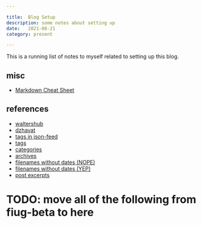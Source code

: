 ```yaml
---

title:  Blog Setup
description: some notes about setting up
date:   2021-08-21
category: present

---
```

This is a running list of notes to myself related to setting up this blog.

<!-- more -->

## misc
- [Markdown Cheat Sheet](https://github.com/mundimark/quickrefs/blob/master/HTML.md)

## references
- [waltershub](https://github.com/waltershub/waltershub.github.io)
- [dzhavat](https://github.com/dzhavat/dzhavat.github.io)
- [tags in json-feed](https://frippz.se/2019/09/05/tags-in-json-feed/)
- [tags](https://longqian.me/2017/02/09/github-jekyll-tag/)
- [categories](https://blog.webjeda.com/jekyll-categories/)
- [archives](https://github.com/jekyll/jekyll-archives/blob/master/docs/configuration.md#type-specific-layouts)
- [filenames without dates (NOPE)](https://talk.jekyllrb.com/t/how-to-get-filenames-without-dates/2412/2)
- [filenames without dates (YEP)](https://stackoverflow.com/questions/27099427/jekyll-filename-without-date)
- [post excerpts](https://theunixtips.com/create-post-excerpt-intelligently-in-jekyll/)

# TODO: move all of the following from fiug-beta to here
<!-- ![image](https://user-images.githubusercontent.com/1816471/128581713-cddc90d7-0ebf-43f5-82ae-d16376b18006.png) -->
